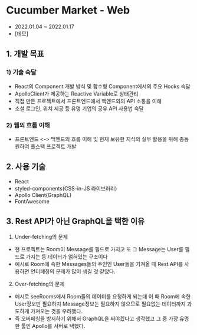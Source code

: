 # Cucumber Market - Web
- 2022.01.04 ~ 2022.01.17
- [데모]

## 1. 개발 목표
### 1) 기술 숙달
- React의 Component 개발 방식 및 함수형 Component에서의 주요 Hooks 숙달
- ApolloClient가 제공하는 Reactive Variable로 상태관리
- 직접 만든 프로젝트에서 프론트엔드에서 백엔드와의 API 소통을 이해
- 소셜 로그인, 위치 제공 등 유명 기업의 공유 API 사용법 숙달
### 2) 웹의 흐름 이해
- 프론트엔드 <-> 백엔드의 흐름 이해 및 현재 보유한 지식의 실무 활용을 위해 총동원하여 풀스택 프로젝트 개발


## 2. 사용 기술
- React
- styled-components(CSS-in-JS 라이브러리)
- Apollo Client(GraphQL)
- FontAwesome

## 3. Rest API가 아닌 GraphQL을 택한 이유
 1) Under-fetching의 문제
- 현 프로젝트는 Room이 Message를 필드로 가지고 또 그 Message는 User를 필드로 가지는 등 데이터가 얽혀있는 구조이다
- 예시로 Room에 속한 Messages들의 주인인 User들을 가져올 때 Rest API를 사용하면 언더페칭의 문제가 많이 생길 것 같았다.
 2) Over-fetching의 문제
- 예시로 seeRooms에서 Room들의 데이터를 요청하게 되는데 이 때 Room에 속한 User정보만 필요하지 Message정보는 필요하지 않으므로 필요없는 데이터까지 과도하게 가져오는 것을 우려했다.
- 즉 오버페칭을 방지하기 위해서 GraphQL을 써야겠다고 생각했고 그 중 가장 유명한 툴인 Apollo를 서버로 택했다.



